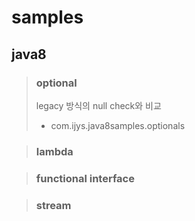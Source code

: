samples
=======

java8
-----

> ### optional
> legacy 방식의 null check와 비교
> * com.ijys.java8samples.optionals

> ### lambda


> ### functional interface


> ### stream

